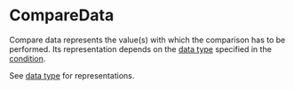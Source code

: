 ﻿# CompareData

Compare data represents the value(s) with which the comparison has to be performed. Its representation depends on the [data type](data-type.md) specified in the [condition](condition.md).

See [data type](/specifications/formats/data-type.md) for representations.
